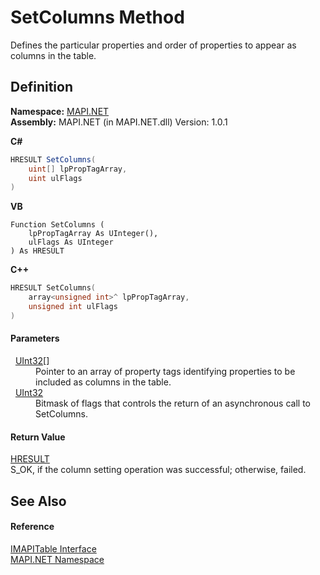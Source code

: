 # SetColumns Method


Defines the particular properties and order of properties to appear as columns in the table.



## Definition
**Namespace:** <a href="N_MAPI_NET.md">MAPI.NET</a>  
**Assembly:** MAPI.NET (in MAPI.NET.dll) Version: 1.0.1

**C#**
``` C#
HRESULT SetColumns(
	uint[] lpPropTagArray,
	uint ulFlags
)
```
**VB**
``` VB
Function SetColumns ( 
	lpPropTagArray As UInteger(),
	ulFlags As UInteger
) As HRESULT
```
**C++**
``` C++
HRESULT SetColumns(
	array<unsigned int>^ lpPropTagArray, 
	unsigned int ulFlags
)
```



#### Parameters
<dl><dt>  <a href="https://learn.microsoft.com/dotnet/api/system.uint32" target="_blank" rel="noopener noreferrer">UInt32</a>[]</dt><dd>Pointer to an array of property tags identifying properties to be included as columns in the table.</dd><dt>  <a href="https://learn.microsoft.com/dotnet/api/system.uint32" target="_blank" rel="noopener noreferrer">UInt32</a></dt><dd>Bitmask of flags that controls the return of an asynchronous call to SetColumns.</dd></dl>

#### Return Value
<a href="T_MAPI_NET_HRESULT.md">HRESULT</a>  
S_OK, if the column setting operation was successful; otherwise, failed.

## See Also


#### Reference
<a href="T_MAPI_NET_IMAPITable.md">IMAPITable Interface</a>  
<a href="N_MAPI_NET.md">MAPI.NET Namespace</a>  
